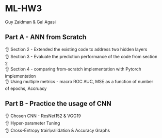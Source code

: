 # ML-HW3

Guy Zaidman & Gal Agasi


## Part A - ANN from Scratch
:ok_hand: Section 2 - Extended the existing code to address two hidden layers<br />
:ok_hand: Section 3 - Evaluate the prediction performance of the code from section 2<br />
:ok_hand: Section 4 - comparing from-scratch implementation with Pytorch implementation<br />
:ok_hand: Using multiple metrics - macro ROC AUC, MSE as a function of number of epochs, Accruacy <br />

## Part B -  Practice the usage of CNN
:ok_hand: Chosen CNN - ResNet152 & VGG19<br />
:ok_hand: Hyper-parameter Tuning<br />
:ok_hand: Cross-Entropy train\validation & Accuracy Graphs<br />
